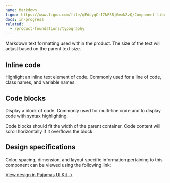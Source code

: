 ```yaml
---
name: Markdown
figma: https://www.figma.com/file/qEddyqCrI7kPSBjGmwkZzQ/Component-library?node-id=19965%3A0
docs: in-progress
related:
  - /product-foundations/typography
---
```


Markdown text formatting used within the product. The size of the text will adjust based on the parent text size.

## Inline code

Highlight an inline text element of code. Commonly used for a line of code, class names, and variable names.

## Code blocks

Display a block of code. Commonly used for multi-line code and to display code with syntax highlighting.

Code blocks should fit the width of the parent container. Code content will scroll horizontally if it overflows the block.

## Design specifications

Color, spacing, dimension, and layout specific information pertaining to this component can be viewed using the following link:

[View design in Pajamas UI Kit →](https://www.figma.com/file/qEddyqCrI7kPSBjGmwkZzQ/Component-library?node-id=19965%3A0)
